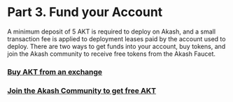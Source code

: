 # Part 3. Fund your Account

A minimum deposit of 5 AKT is required to deploy on Akash, and a small transaction fee is applied to deployment leases paid by the account used to deploy. There are two ways to get funds into your account, buy tokens, and join the Akash community to receive free tokens from the Akash Faucet.

### [Buy AKT from an exchange](../../../tokens-and-wallets/buy.md)

### [Join the Akash Community to get free AKT](../../../tokens-and-wallets/funding.md)
